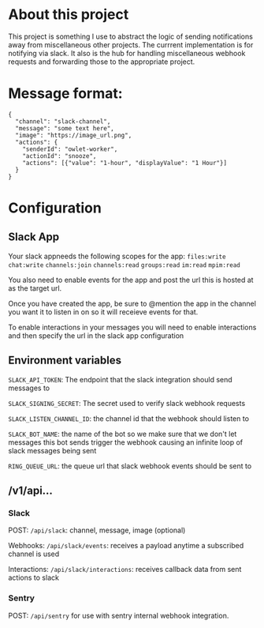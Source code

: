 # About this project

This project is something I use to abstract the logic of sending notifications
away from miscellaneous other projects. The currrent implementation is for
notifying via slack. It also is the hub for handling miscellaneous webhook
requests and forwarding those to the appropriate project.

# Message format:

```
{
  "channel": "slack-channel",
  "message": "some text here",
  "image": "https://image_url.png",
  "actions": {
    "senderId": "owlet-worker",
    "actionId": "snooze",
    "actions": [{"value": "1-hour", "displayValue": "1 Hour"}]
  }
}
```

# Configuration

## Slack App

Your slack appneeds the following scopes for the app: `files:write` `chat:write`
`channels:join` `channels:read` `groups:read` `im:read` `mpim:read`

You also need to enable events for the app and post the url this is hosted at as
the target url.

Once you have created the app, be sure to @mention the app in the channel you
want it to listen in on so it will receieve events for that.

To enable interactions in your messages you will need to enable interactions and
then specify the url in the slack app configuration

## Environment variables

`SLACK_API_TOKEN`: The endpoint that the slack integration should send messages
to

`SLACK_SIGNING_SECRET`: The secret used to verify slack webhook requests

`SLACK_LISTEN_CHANNEL_ID`: the channel id that the webhook should listen to

`SLACK_BOT_NAME`: the name of the bot so we make sure that we don't let messages
this bot sends trigger the webhook causing an infinite loop of slack messages
being sent

`RING_QUEUE_URL`: the queue url that slack webhook events should be sent to

## /v1/api...

### Slack

POST: `/api/slack`: channel, message, image (optional)

Webhooks: `/api/slack/events`: receives a payload anytime a subscribed channel
is used

Interactions: `/api/slack/interactions`: receives callback data from sent
actions to slack

### Sentry

POST: `/api/sentry` for use with sentry internal webhook integration.
